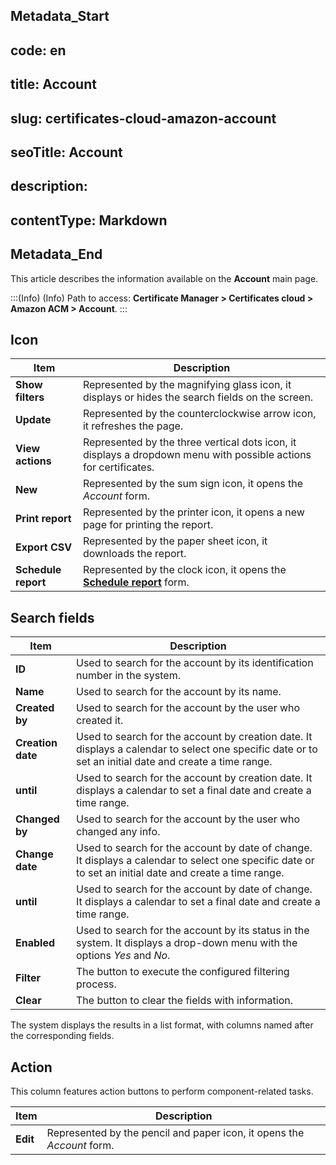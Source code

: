 ## Metadata_Start 
## code: en
## title: Account 
## slug: certificates-cloud-amazon-account 
## seoTitle: Account 
## description:  
## contentType: Markdown 
## Metadata_End
This article describes the information available on the **Account** main page.

:::(Info) (Info)
Path to access: **Certificate Manager > Certificates cloud > Amazon ACM > Account**.
:::

## Icon
Item|Description
|-|-|
**Show filters**|Represented by the magnifying glass icon, it displays or hides the search fields on the screen.
**Update**|Represented by the counterclockwise arrow icon, it refreshes the page.
**View actions**|Represented by the three vertical dots icon, it displays a dropdown menu with possible actions for certificates.
**New**|Represented by the sum sign icon, it opens the *Account* form.
**Print report**|Represented by the printer icon, it opens a new page for printing the report.
**Export CSV**|Represented by the paper sheet icon, it downloads the report.
**Schedule report**|Represented by the clock icon, it opens the [**Schedule report**](/v3-32/docs/general-information-how-to-issue-download-and-schedule-device-reports) form.

## Search fields
Item|Description
|-|-|
**ID**|Used to search for the account by its identification number in the system.
**Name**|Used to search for the account by its name.
**Created by**|Used to search for the account by the user who created it.
**Creation date**|Used to search for the account by creation date. It displays a calendar to select one specific date or to set an initial date and create a time range.
**until**|Used to search for the account by creation date. It displays a calendar to set a final date and create a time range.
**Changed by**|Used to search for the account by the user who changed any info.
**Change date**|Used to search for the account by date of change. It displays a calendar to select one specific date or to set an initial date and create a time range.
**until**|Used to search for the account by date of change. It displays a calendar to set a final date and create a time range.
**Enabled**|Used to search for the account by its status in the system. It displays a drop-down menu with the options *Yes* and *No*.
**Filter**|The button to execute the configured filtering process.
**Clear**|The button to clear the fields with information.

The system displays the results in a list format, with columns named after the corresponding fields.

## Action
This column features action buttons to perform component-related tasks.

Item|Description
|-|-|
**Edit**|Represented by the pencil and paper icon, it opens the *Account* form. 

